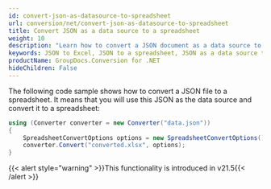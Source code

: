 ```yaml
---
id: convert-json-as-datasource-to-spreadsheet
url: conversion/net/convert-json-as-datasource-to-spreadsheet
title: Convert JSON as a data source to a spreadsheet
weight: 10
description: "Learn how to convert a JSON document as a data source to a spreadsheet using GroupDocs.Conversion for .NET."
keywords: JSON to Excel, JSON to a spreadsheet, JSON as a data source to XLSX, Convert JSON to Excel
productName: GroupDocs.Conversion for .NET
hideChildren: False
---
```


The following code sample shows how to convert a JSON file to a spreadsheet. It means that you will use this JSON as the data source and convert it to a spreadsheet:

```csharp
using (Converter converter = new Converter("data.json"))
{
    SpreadsheetConvertOptions options = new SpreadsheetConvertOptions();
    converter.Convert("converted.xlsx", options);
}
```

{{< alert style="warning" >}}This functionality is introduced in v21.5{{< /alert >}}
